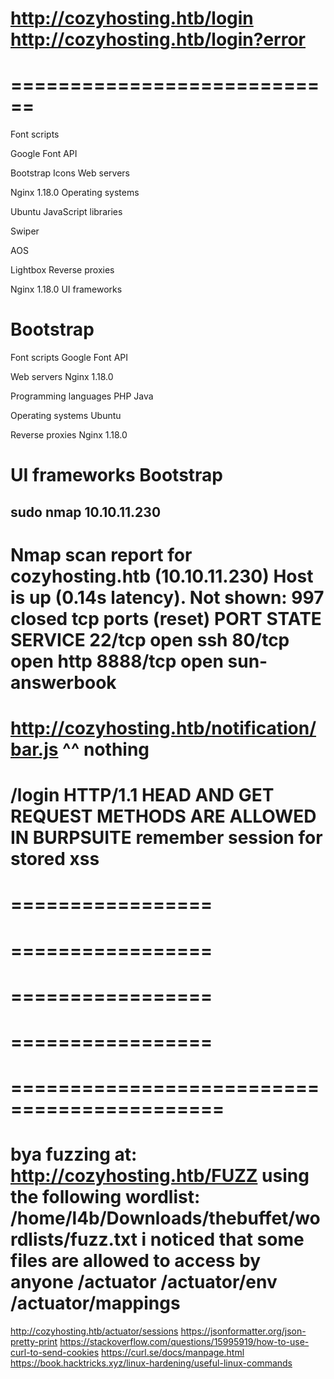 http://cozyhosting.htb/login
http://cozyhosting.htb/login?error
============================
============================
============================
Font scripts

Google Font API

Bootstrap Icons
Web servers

Nginx
1.18.0
Operating systems

Ubuntu
JavaScript libraries

Swiper

AOS

Lightbox
Reverse proxies

Nginx
1.18.0
UI frameworks

Bootstrap
=============================
Font scripts
Google Font API

Web servers
Nginx
1.18.0

Programming languages
PHP
Java

Operating systems
Ubuntu

Reverse proxies
Nginx
1.18.0

UI frameworks
Bootstrap
===========================
sudo nmap 10.10.11.230
-----
Nmap scan report for cozyhosting.htb (10.10.11.230)
Host is up (0.14s latency).
Not shown: 997 closed tcp ports (reset)
PORT     STATE SERVICE
22/tcp   open  ssh
80/tcp   open  http
8888/tcp open  sun-answerbook
==========================
http://cozyhosting.htb/notification/bar.js
^^
nothing
==========================
/login HTTP/1.1
HEAD AND GET REQUEST METHODS ARE ALLOWED IN BURPSUITE
remember session for stored xss
=================
=================
=================
=================
=================
=================
=================
=================
=================
   <!-- =======================================================

    * Template Name: NiceAdmin

    * Updated: Mar 09 2023 with Bootstrap v5.2.3

    * Template URL: https://bootstrapmade.com/nice-admin-bootstrap-admin-html-template/

    * Author: BootstrapMade.com

    * License: https://bootstrapmade.com/license/

    ======================================================== -->
============================================
============================================
bya fuzzing at: http://cozyhosting.htb/FUZZ  using the following wordlist: /home/l4b/Downloads/thebuffet/wordlists/fuzz.txt i noticed that some files are allowed to access by anyone
/actuator
/actuator/env
/actuator/mappings
=============================================
http://cozyhosting.htb/actuator/sessions
https://jsonformatter.org/json-pretty-print
https://stackoverflow.com/questions/15995919/how-to-use-curl-to-send-cookies
https://curl.se/docs/manpage.html
https://book.hacktricks.xyz/linux-hardening/useful-linux-commands

